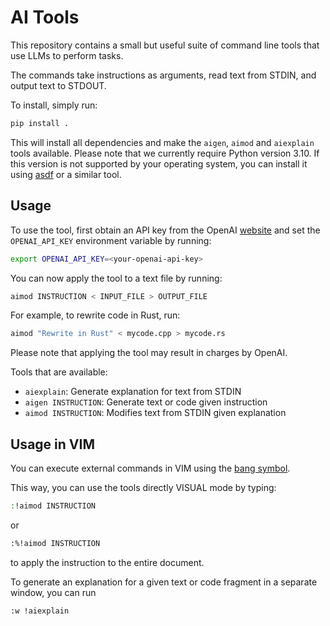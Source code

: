 # AI Tools

This repository contains a small but useful suite of command line tools that use LLMs to perform tasks.

The commands take instructions as arguments, read text from STDIN, and output text to STDOUT.

To install, simply run:
```bash
pip install .
```

This will install all dependencies and make the `aigen`, `aimod` and `aiexplain` tools available. Please note that we currently require Python version 3.10. If this version is not supported by your operating system, you can install it using [asdf](https://asdf-vm.com/) or a similar tool.

## Usage
To use the tool, first obtain an API key from the OpenAI [website](https://platform.openai.com/) and set the `OPENAI_API_KEY` environment variable by running:
```bash
export OPENAI_API_KEY=<your-openai-api-key>
```

You can now apply the tool to a text file by running:
```bash
aimod INSTRUCTION < INPUT_FILE > OUTPUT_FILE
```

For example, to rewrite code in Rust, run:
```bash
aimod "Rewrite in Rust" < mycode.cpp > mycode.rs
```

Please note that applying the tool may result in charges by OpenAI.

Tools that are available:

* `aiexplain`: Generate explanation for text from STDIN 
* `aigen INSTRUCTION`: Generate text or code given instruction
* `aimod INSTRUCTION`: Modifies text from STDIN given explanation

## Usage in VIM
You can execute external commands in VIM using the [bang symbol](https://vimways.org/2019/vim-and-the-shell/).

This way, you can use the tools directly VISUAL mode by typing:
```bash
:!aimod INSTRUCTION
```
or
```bash
:%!aimod INSTRUCTION
```
to apply the instruction to the entire document.

To generate an explanation for a given text or code fragment in a separate window, you can run
```bash
:w !aiexplain
```

